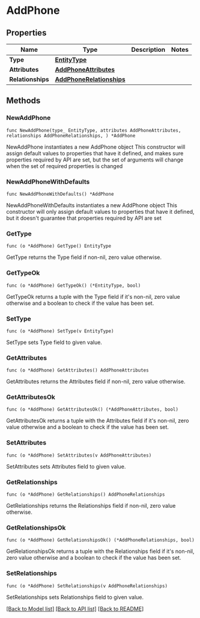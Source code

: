 # AddPhone

## Properties

Name | Type | Description | Notes
------------ | ------------- | ------------- | -------------
**Type** | [**EntityType**](EntityType.md) |  | 
**Attributes** | [**AddPhoneAttributes**](AddPhoneAttributes.md) |  | 
**Relationships** | [**AddPhoneRelationships**](AddPhoneRelationships.md) |  | 

## Methods

### NewAddPhone

`func NewAddPhone(type_ EntityType, attributes AddPhoneAttributes, relationships AddPhoneRelationships, ) *AddPhone`

NewAddPhone instantiates a new AddPhone object
This constructor will assign default values to properties that have it defined,
and makes sure properties required by API are set, but the set of arguments
will change when the set of required properties is changed

### NewAddPhoneWithDefaults

`func NewAddPhoneWithDefaults() *AddPhone`

NewAddPhoneWithDefaults instantiates a new AddPhone object
This constructor will only assign default values to properties that have it defined,
but it doesn't guarantee that properties required by API are set

### GetType

`func (o *AddPhone) GetType() EntityType`

GetType returns the Type field if non-nil, zero value otherwise.

### GetTypeOk

`func (o *AddPhone) GetTypeOk() (*EntityType, bool)`

GetTypeOk returns a tuple with the Type field if it's non-nil, zero value otherwise
and a boolean to check if the value has been set.

### SetType

`func (o *AddPhone) SetType(v EntityType)`

SetType sets Type field to given value.


### GetAttributes

`func (o *AddPhone) GetAttributes() AddPhoneAttributes`

GetAttributes returns the Attributes field if non-nil, zero value otherwise.

### GetAttributesOk

`func (o *AddPhone) GetAttributesOk() (*AddPhoneAttributes, bool)`

GetAttributesOk returns a tuple with the Attributes field if it's non-nil, zero value otherwise
and a boolean to check if the value has been set.

### SetAttributes

`func (o *AddPhone) SetAttributes(v AddPhoneAttributes)`

SetAttributes sets Attributes field to given value.


### GetRelationships

`func (o *AddPhone) GetRelationships() AddPhoneRelationships`

GetRelationships returns the Relationships field if non-nil, zero value otherwise.

### GetRelationshipsOk

`func (o *AddPhone) GetRelationshipsOk() (*AddPhoneRelationships, bool)`

GetRelationshipsOk returns a tuple with the Relationships field if it's non-nil, zero value otherwise
and a boolean to check if the value has been set.

### SetRelationships

`func (o *AddPhone) SetRelationships(v AddPhoneRelationships)`

SetRelationships sets Relationships field to given value.



[[Back to Model list]](../README.md#documentation-for-models) [[Back to API list]](../README.md#documentation-for-api-endpoints) [[Back to README]](../README.md)


